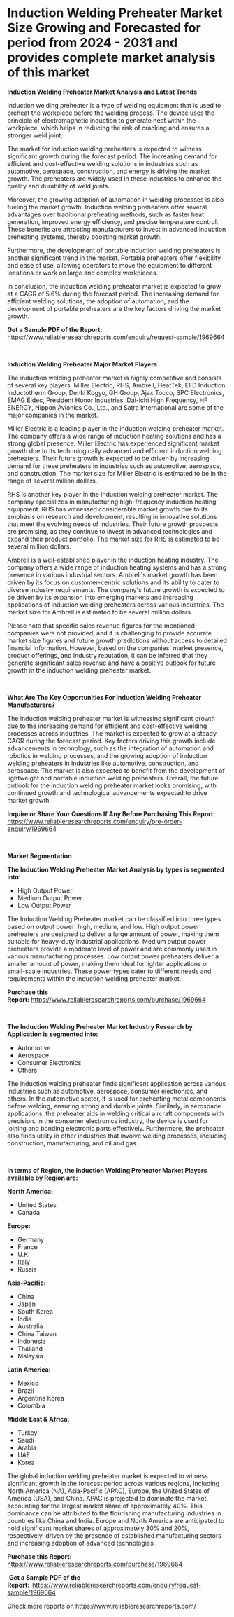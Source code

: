 <p><h1>Induction Welding Preheater Market Size Growing and Forecasted for period from 2024 - 2031 and provides complete market analysis of this market</h1></p><p><strong>Induction Welding Preheater Market Analysis and Latest Trends</strong></p>
<p><p>Induction welding preheater is a type of welding equipment that is used to preheat the workpiece before the welding process. The device uses the principle of electromagnetic induction to generate heat within the workpiece, which helps in reducing the risk of cracking and ensures a stronger weld joint.</p><p>The market for induction welding preheaters is expected to witness significant growth during the forecast period. The increasing demand for efficient and cost-effective welding solutions in industries such as automotive, aerospace, construction, and energy is driving the market growth. The preheaters are widely used in these industries to enhance the quality and durability of weld joints.</p><p>Moreover, the growing adoption of automation in welding processes is also fueling the market growth. Induction welding preheaters offer several advantages over traditional preheating methods, such as faster heat generation, improved energy efficiency, and precise temperature control. These benefits are attracting manufacturers to invest in advanced induction preheating systems, thereby boosting market growth.</p><p>Furthermore, the development of portable induction welding preheaters is another significant trend in the market. Portable preheaters offer flexibility and ease of use, allowing operators to move the equipment to different locations or work on large and complex workpieces.</p><p>In conclusion, the induction welding preheater market is expected to grow at a CAGR of 5.6% during the forecast period. The increasing demand for efficient welding solutions, the adoption of automation, and the development of portable preheaters are the key factors driving the market growth.</p></p>
<p><strong>Get a Sample PDF of the Report:&nbsp;</strong> <a href="https://www.reliableresearchreports.com/enquiry/request-sample/1969664">https://www.reliableresearchreports.com/enquiry/request-sample/1969664</a></p>
<p>&nbsp;</p>
<p><strong>Induction Welding Preheater Major Market Players</strong></p>
<p><p>The induction welding preheater market is highly competitive and consists of several key players. Miller Electric, RHS, Ambrell, HeatTek, EFD Induction, Inductotherm Group, Denki Kogyo, GH Group, Ajax Tocco, SPC Electronics, EMAG Eldec, President Honor Industries, Dai-ichi High Frequency, HF ENERGY, Nippon Avionics Co., Ltd., and Satra International are some of the major companies in the market.</p><p>Miller Electric is a leading player in the induction welding preheater market. The company offers a wide range of induction heating solutions and has a strong global presence. Miller Electric has experienced significant market growth due to its technologically advanced and efficient induction welding preheaters. Their future growth is expected to be driven by increasing demand for these preheaters in industries such as automotive, aerospace, and construction. The market size for Miller Electric is estimated to be in the range of several million dollars.</p><p>RHS is another key player in the induction welding preheater market. The company specializes in manufacturing high-frequency induction heating equipment. RHS has witnessed considerable market growth due to its emphasis on research and development, resulting in innovative solutions that meet the evolving needs of industries. Their future growth prospects are promising, as they continue to invest in advanced technologies and expand their product portfolio. The market size for RHS is estimated to be several million dollars.</p><p>Ambrell is a well-established player in the induction heating industry. The company offers a wide range of induction heating systems and has a strong presence in various industrial sectors. Ambrell's market growth has been driven by its focus on customer-centric solutions and its ability to cater to diverse industry requirements. The company's future growth is expected to be driven by its expansion into emerging markets and increasing applications of induction welding preheaters across various industries. The market size for Ambrell is estimated to be several million dollars.</p><p>Please note that specific sales revenue figures for the mentioned companies were not provided, and it is challenging to provide accurate market size figures and future growth predictions without access to detailed financial information. However, based on the companies' market presence, product offerings, and industry reputation, it can be inferred that they generate significant sales revenue and have a positive outlook for future growth in the induction welding preheater market.</p></p>
<p>&nbsp;</p>
<p><strong>What Are The Key Opportunities For Induction Welding Preheater Manufacturers?</strong></p>
<p><p>The induction welding preheater market is witnessing significant growth due to the increasing demand for efficient and cost-effective welding processes across industries. The market is expected to grow at a steady CAGR during the forecast period. Key factors driving this growth include advancements in technology, such as the integration of automation and robotics in welding processes, and the growing adoption of induction welding preheaters in industries like automotive, construction, and aerospace. The market is also expected to benefit from the development of lightweight and portable induction welding preheaters. Overall, the future outlook for the induction welding preheater market looks promising, with continued growth and technological advancements expected to drive market growth.</p></p>
<p><strong>Inquire or Share Your Questions If Any Before Purchasing This Report:</strong> <a href="https://www.reliableresearchreports.com/enquiry/pre-order-enquiry/1969664">https://www.reliableresearchreports.com/enquiry/pre-order-enquiry/1969664</a></p>
<p>&nbsp;</p>
<p><strong>Market Segmentation</strong></p>
<p><strong>The Induction Welding Preheater Market Analysis by types is segmented into:</strong></p>
<p><ul><li>High Output Power</li><li>Medium Output Power</li><li>Low Output Power</li></ul></p>
<p><p>The Induction Welding Preheater market can be classified into three types based on output power: high, medium, and low. High output power preheaters are designed to deliver a large amount of power, making them suitable for heavy-duty industrial applications. Medium output power preheaters provide a moderate level of power and are commonly used in various manufacturing processes. Low output power preheaters deliver a smaller amount of power, making them ideal for lighter applications or small-scale industries. These power types cater to different needs and requirements within the induction welding preheater market.</p></p>
<p><strong>Purchase this Report:&nbsp;</strong><a href="https://www.reliableresearchreports.com/purchase/1969664">https://www.reliableresearchreports.com/purchase/1969664</a></p>
<p>&nbsp;</p>
<p><strong>The Induction Welding Preheater Market Industry Research by Application is segmented into:</strong></p>
<p><ul><li>Automotive</li><li>Aerospace</li><li>Consumer Electronics</li><li>Others</li></ul></p>
<p><p>The induction welding preheater finds significant application across various industries such as automotive, aerospace, consumer electronics, and others. In the automotive sector, it is used for preheating metal components before welding, ensuring strong and durable joints. Similarly, in aerospace applications, the preheater aids in welding critical aircraft components with precision. In the consumer electronics industry, the device is used for joining and bonding electronic parts effectively. Furthermore, the preheater also finds utility in other industries that involve welding processes, including construction, manufacturing, and oil and gas.</p></p>
<p>&nbsp;</p>
<p><strong>In terms of Region, the Induction Welding Preheater Market Players available by Region are:</strong></p>
<p>
    <p> <strong> North America: </strong>
        <ul>
            <li>United States</li>
            <li>Canada</li>
        </ul>
        </p> 
    <p> <strong> Europe: </strong>
        <ul>
            <li>Germany</li>
            <li>France</li>
            <li>U.K.</li>
            <li>Italy</li>
            <li>Russia</li>
        </ul>
        </p> 
    <p> <strong> Asia-Pacific: </strong>
        <ul>
            <li>China</li>
            <li>Japan</li>
            <li>South Korea</li>
            <li>India</li>
            <li>Australia</li>
            <li>China Taiwan</li>
            <li>Indonesia</li>
            <li>Thailand</li>
            <li>Malaysia</li>
        </ul>
        </p> 
    <p> <strong> Latin America: </strong>
        <ul>
            <li>Mexico</li>
            <li>Brazil</li>
            <li>Argentina Korea</li>
            <li>Colombia</li>
        </ul>
        </p> 
    <p> <strong> Middle East & Africa: </strong>
        <ul>
            <li>Turkey</li>
            <li>Saudi</li>
            <li>Arabia</li>
            <li>UAE</li>
            <li>Korea</li>
        </ul>
    </p>
    </p>
<p><p>The global induction welding preheater market is expected to witness significant growth in the forecast period across various regions, including North America (NA), Asia-Pacific (APAC), Europe, the United States of America (USA), and China. APAC is projected to dominate the market, accounting for the largest market share of approximately 40%. This dominance can be attributed to the flourishing manufacturing industries in countries like China and India. Europe and North America are anticipated to hold significant market shares of approximately 30% and 20%, respectively, driven by the presence of established manufacturing sectors and increasing adoption of advanced technologies.</p></p>
<p><strong>Purchase this Report: </strong><a href="https://www.reliableresearchreports.com/purchase/1969664">https://www.reliableresearchreports.com/purchase/1969664</a></p>
<p>&nbsp;<strong>Get a Sample PDF of the Report:&nbsp;&nbsp;</strong><a href="https://www.reliableresearchreports.com/enquiry/request-sample/1969664">https://www.reliableresearchreports.com/enquiry/request-sample/1969664</a></p>
<p><strong></strong></p>
<p>Check more reports on https://www.reliableresearchreports.com/</p>